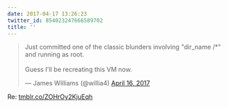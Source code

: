 ```yaml
---
date: 2017-04-17 13:26:23
twitter_id: 854023247666589702
title: ''
---
```


<blockquote class="twitter-tweet"><p lang="en" dir="ltr">Just committed one of the classic blunders involving &quot;dir_name /*&quot; and running as root. <br><br>Guess I&#39;ll be recreating this VM now.</p>&mdash; James Williams (@willia4) <a href="https://twitter.com/willia4/status/853720709423652875?ref_src=twsrc%5Etfw">April 16, 2017</a></blockquote>
<script async src="https://platform.twitter.com/widgets.js" charset="utf-8"></script>

Re:  [tmblr.co/ZOHrOy2KjuEqh](https://tmblr.co/ZOHrOy2KjuEqh)
